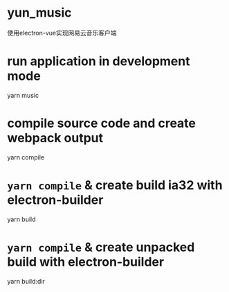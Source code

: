 # yun_music
使用electron-vue实现网易云音乐客户端
# run application in development mode
yarn music

# compile source code and create webpack output
yarn compile

# `yarn compile` & create build ia32 with electron-builder
yarn build

# `yarn compile` & create unpacked build with electron-builder
yarn build:dir



